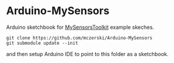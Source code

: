 # Arduino-MySensors

Arduino sketchbook for [MySensorsToolkit](https://github.com/mczerski/MySensorsToolkit) example skeches.
```
git clone https://github.com/mczerski/Arduino-MySensors
git submodule update --init
```
and then setup Arduino IDE to point to this folder as a sketchbook.
